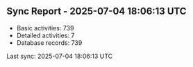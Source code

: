 ## Sync Report - 2025-07-04 18:06:13 UTC

- Basic activities: 739
- Detailed activities: 7
- Database records: 739

Last sync: 2025-07-04 18:06:13 UTC
